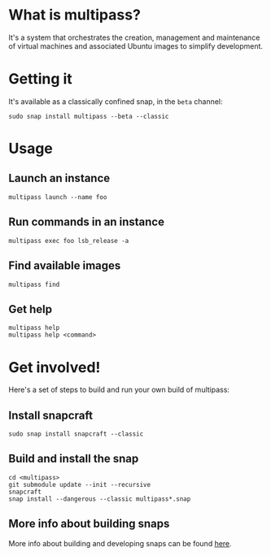 # What is multipass?

It's a system that orchestrates the creation, management and maintenance
of virtual machines and associated Ubuntu images to simplify development.

# Getting it

It's available as a classically confined snap, in the `beta` channel:

```
sudo snap install multipass --beta --classic
```

# Usage

## Launch an instance
```
multipass launch --name foo
```

## Run commands in an instance
```
multipass exec foo lsb_release -a
```

## Find available images
```
multipass find
```

## Get help
```
multipass help
multipass help <command>
```

# Get involved!

Here's a set of steps to build and run your own build of multipass:

## Install snapcraft

```
sudo snap install snapcraft --classic
```

## Build and install the snap

```
cd <multipass>
git submodule update --init --recursive
snapcraft
snap install --dangerous --classic multipass*.snap
```

## More info about building snaps

More info about building and developing snaps can be found [here](https://docs.snapcraft.io/t/clean-build-using-lxc/4157).
